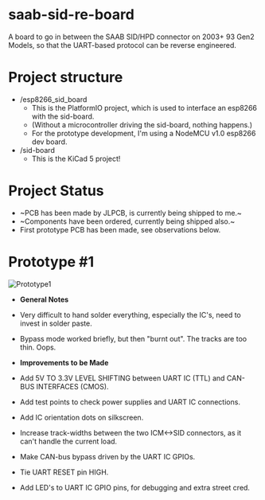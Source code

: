 # saab-sid-re-board
A board to go in between the SAAB SID/HPD connector on 2003+ 93 Gen2 Models, so that the UART-based protocol can be reverse engineered.

# Project structure
- /esp8266_sid_board
  - This is the PlatformIO project, which is used to interface an esp8266 with the sid-board.
  - (Without a microcontroller driving the sid-board, nothing happens.)
  - For the prototype development, I'm using a NodeMCU v1.0 esp8266 dev board.
- /sid-board 
  - This is the KiCad 5 project!

# Project Status
- ~PCB has been made by JLPCB, is currently being shipped to me.~
- ~Components have been ordered, currently being shipped also.~
- First prototype PCB has been made, see observations below.

# Prototype #1
![Prototype1](https://i.imgur.com/MEXQa4u.jpg)

- **General Notes**
- Very difficult to hand solder everything, especially the IC's, need to invest in solder paste.
- Bypass mode worked briefly, but then "burnt out". The tracks are too thin. Oops.

- **Improvements to be Made**
- Add 5V TO 3.3V LEVEL SHIFTING between UART IC (TTL) and CAN-BUS INTERFACES (CMOS).
- Add test points to check power supplies and UART IC connections.
- Add IC orientation dots on silkscreen.
- Increase track-widths between the two ICM<->SID connectors, as it can't handle the current load.
- Make CAN-bus bypass driven by the UART IC GPIOs.
- Tie UART RESET pin HIGH.
- Add LED's to UART IC GPIO pins, for debugging and extra street cred.
